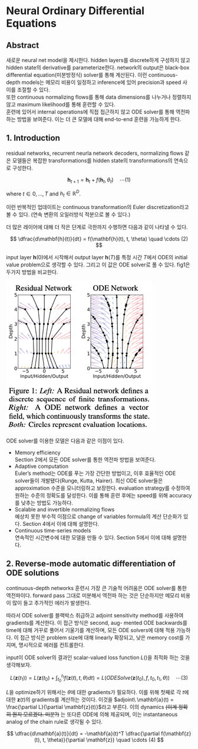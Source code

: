# Neural Ordinary Differential Equations

## Abstract

새로운 neural net model을 제시한다. hidden layers를 discrete하게 구성하지 않고 hidden state의 derivative를 parameterize한다. network의 output은 black-box differential equation(미분방정식) solver를 통해 계산된다. 이런 continuous-depth models는 메모리 비용이 일정하고 inference에 있어 precision과 speed 사이를 조절할 수 있다.  
또한 continuous normalizing flows를 통해 data dimensions를 나누거나 정렬하지 않고 maximum likelihood를 통해 훈련할 수 있다.  
훈련에 있어서 internal operations에 직접 접근하지 않고 ODE solver를 통해 역전파하는 방법을 보여준다. 이는 더 큰 모델에 대해 end-to-end 훈련을 가능하게 한다.

## 1. Introduction

residual networks, recurrent neurla network decoders, normalizing flows 같은 모델들은 복잡한 transformations를 hidden state의 transformations의 연속으로 구성한다.

$$
\mathbf{h}_{t+1} = \mathbf{h}_t + f(\mathbf{h}_t, \theta_t) \quad \cdots (1)
$$

where $t \in {0, ..., T}$ and $h_t \in \mathbb{R}^D$.

이런 반복적인 업데이트는 continuous transformation의 Euler discretization라고 볼 수 있다. (연속 변환의 오일러방식 적분으로 볼 수 있다.)

더 많은 레이어에 대해 더 작은 단계로 극한까지 수행하면 다음과 같이 나타낼 수 있다.

$$
\dfrac{d\mathbf{h}(t)}{dt} = f(\mathbf{h}(t), t, \theta) \quad \cdots (2)
$$

input layer $\mathbf{h}(0)$에서 시작해서 output layer $\mathbf{h}(T)$를 특정 시간 $T$에서 ODE의 initial value problem으로 생각할 수 있다. 그리고 이 값은 ODE solver로 풀 수 있다. fig1은 두가지 방법을 비교한다.

![fig1](./fig1.png)

ODE solver를 이용한 모델은 다음과 같은 이점이 있다.

- Memory efficiency  
  Section 2에서 모든 ODE solver를 통한 역전파 방법을 보여준다.
- Adaptive computation  
  Euler’s method는 ODE를 푸는 가장 간단한 방법이고, 이후 효율적인 ODE solver들이 개발됐다(Runge, Kutta, Hairer). 최신 ODE solver들은 approximation 수준을 모니터링하고 보장한다. evaluation strategy를 수정하여 원하는 수준의 정확도를 달성한다. 이를 통해 훈련 후에는 speed를 위해 accuracy를 낮추는 방법도 가능하다.
- Scalable and invertible normalizing flows  
  예상치 못한 부수적 이점으로 change of variables formula의 계산 단순화가 있다. Section 4에서 이에 대해 설명한다.
- Continuous time-series models  
  연속적인 시간변수에 대한 모델을 만들 수 있다. Section 5에서 이에 대해 설명한다.

## 2. Reverse-mode automatic differentiation of ODE solutions

continuous-depth networks 훈련시 가장 큰 기술적 어려움은 ODE solver를 통한 역전파이다. forward pass 그대로 미분해서 역전파 하는 것은 단순하지만 메모리 비용이 많이 들고 추가적인 에러가 발생한다.

따라서 ODE solver를 블랙박스 취급하고 adjoint sensitivity method를 사용하여 gradients를 계산한다. 이 접근 방식은 second, aug- mented ODE backwards를 time에 대해 거꾸로 풀어서 기울기를 계산하며, 모든 ODE solvers에 대해 적용 가능하다. 이 접근 방식은 problem size에 대해 linearly 확장되고, 낮은 memory cost를 가지며, 명시적으로 에러를 컨트롤한다.

input이 ODE solver의 결과인 scalar-valued loss function $L()$을 최적화 하는 것을 생각해보자.

$$
L(\mathbf{z}(t_1)) = L\Big( \mathbf{z}(t_0) + \int_{t_0}^{t_1} f(\mathbf{z}(t), t, \theta)dt \Big) = L(ODESolve(\mathbf{z}(t_0), f, t_0, t_1, \theta)) \quad \cdots (3)
$$

$L$을 optimize하기 위해서는 $\theta$에 대한 gradients가 필요하다. 이를 위해 첫째로 각 $t$에 대한 $\mathbf{z}(t)$의 gradients를 계산하는 것이다. 이것을 $adjoint\ \mathbf{a}(t) = \frac{\partial L}{\partial \mathbf{z}(t)}$라고 부른다. 이의 dynamics ~~(이게 정확히 뭔지 모르겠다. 미분?)~~ 는 또다른 ODE에 의해 제공되며, 이는 instantaneous analog of the chain rule로 생각될 수 있다.

$$
\dfrac{d\mathbf{a}(t)}{dt} = -\mathbf{a}(t)^T \dfrac{\partial f(\mathbf{z}(t), t, \theta)}{\partial \mathbf{z}} \quad \cdots (4)
$$
